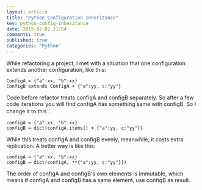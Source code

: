 ```yaml
---
layout: article
title: "Python Configuration Inheritance"
key: python-config-inheritance
date: 2015-02-02 11:54
comments: true
published: true
categories: "Python"
---
```


  While refactoring a project, I met with a situation that one configuration extends another configuration, like this:

	ConfigA = {"a":xx, "b":xx}
	ConfigB extends ConfigA + {"a":yy, c:"yy"}

  Code before refactor treats configA and configB separately. So after a few code iterations you will find configA has something same with configB. So I change it to this：

  	configA = {"a":xx, "b":xx}
  	configB = dict(configA.items() + {"a":yy, c:"yy"}}
  
  While this treats configA and configB evenly, meanwhile, it costs extra replication. A better way is like this:

  	configA = {"a":xx, "b":xx}
  	configB = dict(configA, **{"a":yy, c:"yy"}})

  The order of configA and configB's own elements is immutable, which means if configA and configB has a same element, use configB as result.
